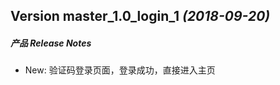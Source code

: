 

Version master_1.0_login_1 *(2018-09-20)*
-----------------------------------------
##### 产品 Release Notes

* New: 验证码登录页面，登录成功，直接进入主页







